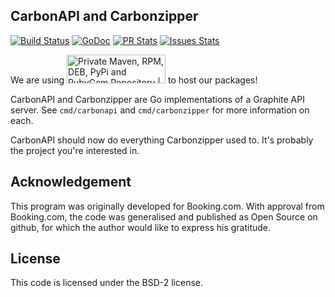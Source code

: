 CarbonAPI and Carbonzipper
--------------------------

[![Build Status](https://travis-ci.org/go-graphite/carbonapi.svg?branch=master)](https://travis-ci.org/go-graphite/carbonapi)
[![GoDoc](https://godoc.org/github.com/go-graphite/carbonapi?status.svg)](https://godoc.org/github.com/go-graphite/carbonapi)
[![PR Stats](http://issuestats.com/github/go-graphite/carbonapi/badge/pr?style=flat)](http://issuestats.com/github/go-graphite/carbonapi)
[![Issues Stats](http://issuestats.com/github/go-graphite/carbonapi/badge/issue?style=flat)](http://issuestats.com/github/go-graphite/carbonapi)

We are using <a href="https://packagecloud.io/"><img alt="Private Maven, RPM, DEB, PyPi and RubyGem Repository | packagecloud" height="46" src="https://packagecloud.io/images/packagecloud-badge.png" width="158" /></a> to host our packages!

CarbonAPI and Carbonzipper are Go implementations of a Graphite API server. See
`cmd/carbonapi` and `cmd/carbonzipper` for more information on each.

CarbonAPI should now do everything Carbonzipper used to. It's probably the
project you're interested in.


Acknowledgement
---------------
This program was originally developed for Booking.com.  With approval
from Booking.com, the code was generalised and published as Open Source
on github, for which the author would like to express his gratitude.

License
-------

This code is licensed under the BSD-2 license.

